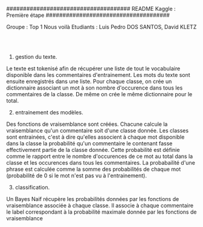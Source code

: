 
#####################################
README Kaggle : Première étape
#####################################

Groupe : Top 1 Nous voilà
Etudiants : Luis Pedro DOS SANTOS, David KLETZ

<br />
<br />

1) gestion du texte.

Le texte est tokenisé afin de récupérer une liste de tout le vocabulaire disponible dans les commentaires d'entrainement.
Les mots du texte sont ensuite enregistrés dans une liste.
Pour chaque classe, on crée un dictionnaire associant un mot à son nombre d'occurence dans tous les commentaires de la classe. De même on crée le même dictionnaire pour le total.


2) entrainement des modèles.

Des fonctions de vraisemblance sont créées. Chacune calcule la vraisemblance qu'un commentaire soit d'une classe donnée.
Les classes sont entrainées, c'est à dire qu'elles associent à chaque mot disponible dans la classe la probabilité qu'un commentaire le contenant fasse effectivement partie de la classe donnée.
Cette probabilité est définie comme le rapport entre le nombre d'occurences de ce mot au total dans la classe et les occurences dans tous les commentaires.
La probabailité d'une phrase est calculée comme la somme des probabilités de chaque mot (probabilité de 0 si le mot n'est pas vu à l'entrainement).


3) classification.

Un Bayes Naif récupère les probabilités données par les fonctions de vraisemblance associée à chaque classe. Il associe à chaque commentaire le label correspondant à la probabilité maximale donnée par les fonctions de vraisemblance 





